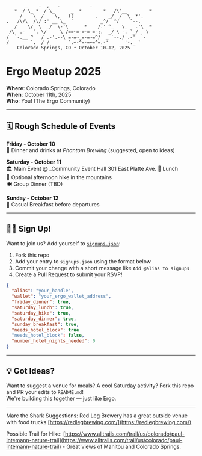 ```
       _    .  ,   .           .
   *  / \_ *  / \_      _  *        *   /\'__        *
     /    \  /    \,   ((        .    _/  /  \  *'.
.   /\/\  /\/ :' __ \_  `          _^/  ^/    `--.
   /    \/  \  _/  \-'\      *    /.' ^_   \_   .'\  *
 /\  .-   `. \/     \ /==~=-=~=-=-;.  _/ \ -. `_/   \
/  `-.__ ^   / .-'.--\ =-=~_=-=~=^/  _ `--./ .-'  `-
/        `.  / /       `.~-^=-=~=^=.-'      '-._ `
    Colorado Springs, CO • October 10–12, 2025
```

# Ergo Meetup 2025

**Where**: Colorado Springs, Colorado  
**When**: October 11th, 2025  
**Who**: You! (The Ergo Community)

---

## 🗓️ Rough Schedule of Events

**Friday - October 10**  
🍻 Dinner and drinks at _Phantom Brewing_ (suggested, open to ideas)

**Saturday - October 11**  
🏛️ Main Event @ _Community Event Hall 301 East Platte Ave.
🥪 Lunch  
🥾 Optional afternoon hike in the mountains  
🍽️ Group Dinner (TBD)

**Sunday - October 12**  
🥞 Casual Breakfast before departures

---

## 🙋‍♂️ Sign Up!

Want to join us? Add yourself to [`signups.json`](./signups.json):

1. Fork this repo  
2. Add your entry to `signups.json` using the format below  
3. Commit your change with a short message like `Add @alias to signups`  
4. Create a Pull Request to submit your RSVP!

```json
{
  "alias": "your_handle",
  "wallet": "your_ergo_wallet_address",
  "friday_dinner": true,
  "saturday_lunch": true,
  "saturday_hike": true,
  "saturday_dinner": true,
  "sunday_breakfast": true,
  "needs_hotel_block": true
  "needs_hotel_block": false,
  "number_hotel_nights_needed": 0
}
```

---

## 💡 Got Ideas?

Want to suggest a venue for meals? A cool Saturday activity? Fork this repo and PR your edits to `README.md`!  
We're building this together — just like Ergo.

---
Marc the Shark Suggestions:
Red Leg Brewery has a great outside venue with food trucks
[https://redlegbrewing.com/](https://redlegbrewing.com/)

Possible Trail for Hike: [https://www.alltrails.com/trail/us/colorado/paul-intemann-nature-trail](https://www.alltrails.com/trail/us/colorado/paul-intemann-nature-trail) - Great views of Manitou and Colorado Springs.
